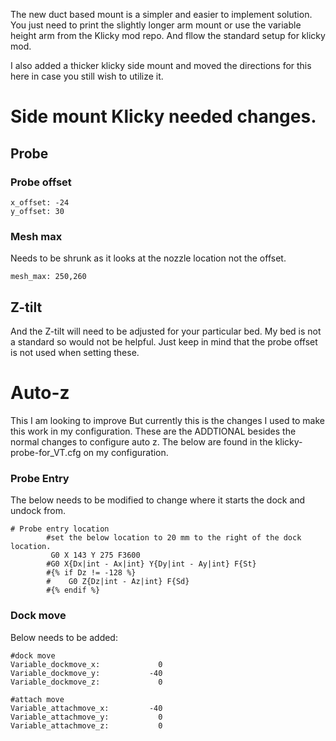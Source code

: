 The new duct based mount is a simpler and easier to implement solution. You just need to print the slightly longer arm mount or use the variable height arm from the Klicky mod repo. And fllow the standard setup for klicky mod. 

I also added a thicker klicky side mount and moved the directions for this here in case you still wish to utilize it. 



# Side mount Klicky needed changes.
## Probe

### Probe offset 
```
x_offset: -24
y_offset: 30
```
### Mesh max 
Needs to be shrunk as it looks at the nozzle location not the offset. 
```
mesh_max: 250,260 
```
## Z-tilt
And the Z-tilt will need to be adjusted for your particular bed. My bed is not a standard so would not be helpful. Just keep in mind that the probe offset is not used when setting these. 
# Auto-z
This I am looking to improve 
But currently this is the changes I used to make this work in my configuration. 
These are the ADDTIONAL besides the normal changes to configure auto z. 
The below are found in the klicky-probe-for_VT.cfg on my configuration. 
### Probe Entry 
The below needs to be modified to change where it starts the dock and undock from. 

```
# Probe entry location
        #set the below location to 20 mm to the right of the dock location. 
         G0 X 143 Y 275 F3600
        #G0 X{Dx|int - Ax|int} Y{Dy|int - Ay|int} F{St}
        #{% if Dz != -128 %}
        #    G0 Z{Dz|int - Az|int} F{Sd}
        #{% endif %}
```

### Dock move
Below needs to be added:
```
#dock move
Variable_dockmove_x:             0
Variable_dockmove_y:           -40
Variable_dockmove_z:             0

#attach move
Variable_attachmove_x:         -40
Variable_attachmove_y:           0
Variable_attachmove_z:           0
```   

